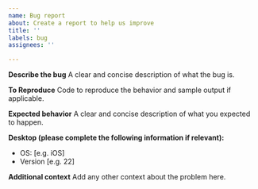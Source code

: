 ```yaml
---
name: Bug report
about: Create a report to help us improve
title: ''
labels: bug
assignees: ''

---
```


**Describe the bug**
A clear and concise description of what the bug is.

**To Reproduce**
Code to reproduce the behavior and sample output if applicable.

**Expected behavior**
A clear and concise description of what you expected to happen.

**Desktop (please complete the following information if relevant):**
 - OS: [e.g. iOS]
 - Version [e.g. 22]

**Additional context**
Add any other context about the problem here.

